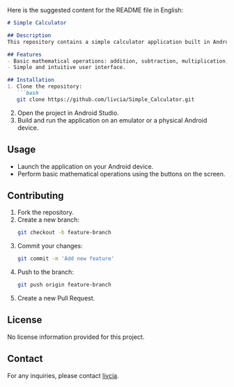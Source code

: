 Here is the suggested content for the README file in English:

```markdown
# Simple Calculator

## Description
This repository contains a simple calculator application built in Android Studio using Java and XML.

## Features
- Basic mathematical operations: addition, subtraction, multiplication, division.
- Simple and intuitive user interface.

## Installation
1. Clone the repository:
   ```bash
   git clone https://github.com/livcia/Simple_Calculator.git
   ```
2. Open the project in Android Studio.
3. Build and run the application on an emulator or a physical Android device.

## Usage
- Launch the application on your Android device.
- Perform basic mathematical operations using the buttons on the screen.

## Contributing
1. Fork the repository.
2. Create a new branch:
   ```bash
   git checkout -b feature-branch
   ```
3. Commit your changes:
   ```bash
   git commit -m 'Add new feature'
   ```
4. Push to the branch:
   ```bash
   git push origin feature-branch
   ```
5. Create a new Pull Request.

## License
No license information provided for this project.

## Contact
For any inquiries, please contact [livcia](https://github.com/livcia).
```
